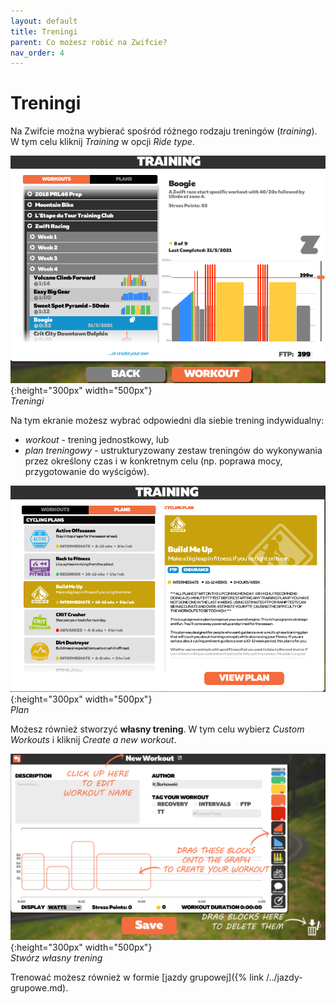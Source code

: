 ```yaml
---
layout: default
title: Treningi
parent: Co możesz robić na Zwifcie?
nav_order: 4
---
```


# Treningi 

Na Zwifcie można wybierać spośród różnego rodzaju treningów (_training_). W tym celu kliknij _Training_ w opcji _Ride type_.

![Treningi](../../assets/images/Trening.png){:height="300px" width="500px"}  
*Treningi*  

Na tym ekranie możesz wybrać odpowiedni dla siebie trening indywidualny:
* _workout_ - trening jednostkowy, lub
* _plan treningowy_ - ustrukturyzowany zestaw treningów do wykonywania przez określony czas i w konkretnym celu (np. poprawa mocy, przygotowanie do wyścigów).

![Plan](../../assets/images/Plan.png){:height="300px" width="500px"}  
*Plan* 

Możesz również stworzyć **własny trening**. W tym celu wybierz _Custom Workouts_ i kliknij _Create a new workout_.

![Custom workout](../../assets/images/Custom.png){:height="300px" width="500px"}  
*Stwórz własny trening*  


Trenować możesz również w formie [jazdy grupowej]({% link /../jazdy-grupowe.md). 

